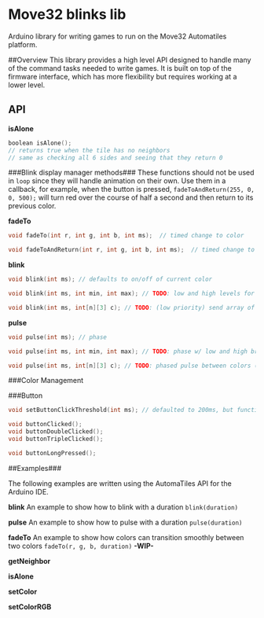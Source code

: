 # Move32 blinks lib

Arduino library for writing games to run on the Move32 Automatiles platform.

##Overview 
This library provides a high level API designed to handle many of the command tasks needed to write games. It is built on top of the firmware interface, which has more flexibility but requires working at a lower level.     

## API



**isAlone**
```c
boolean isAlone();
// returns true when the tile has no neighbors
// same as checking all 6 sides and seeing that they return 0
```

###Blink display manager methods###
These functions should not be used in `loop` since they will handle animation on their own.
Use them in a callback, for example, when the button is pressed, `fadeToAndReturn(255, 0, 0, 500);` will turn red over the course of half a second and then return to its previous color.

**fadeTo**
```c
void fadeTo(int r, int g, int b, int ms);  // timed change to color

void fadeToAndReturn(int r, int g, int b, int ms);  // timed change to color and back
```

**blink**
```c
void blink(int ms); // defaults to on/off of current color

void blink(int ms, int min, int max); // TODO: low and high levels for blinking and the time between them

void blink(int ms, int[n][3] c); // TODO: (low priority) send array of colors to blink between
```

**pulse**
```c
void pulse(int ms); // phase

void pulse(int ms, int min, int max); // TODO: phase w/ low and high brightness

void pulse(int ms, int[n][3] c); // TODO: phased pulse between colors (depends on fadeTo)

```

###Color Management



###Button
```c
void setButtonClickThreshold(int ms); // defaulted to 200ms, but function available to make slower or faster clicking part of the game

void buttonClicked();
void buttonDoubleClicked();
void buttonTripleClicked();

void buttonLongPressed();
```

##Examples###

The following examples are written using the AutomaTiles API for the Arduino IDE.

**blink**
An example to show how to blink with a duration `blink(duration)`

**pulse**
An example to show how to pulse with a duration `pulse(duration)`

**fadeTo**
An example to show how colors can transition smoothly between two colors `fadeTo(r, g, b, duration)` **-WIP-**

**getNeighbor**

**isAlone**

**setColor**

**setColorRGB**
